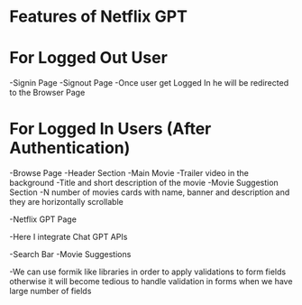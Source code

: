 # Features of Netflix GPT

# For Logged Out User 
-Signin Page 
-Signout Page
-Once user get Logged In he will be redirected to the Browser Page

# For Logged In Users (After Authentication)
-Browse Page
  -Header Section
  -Main Movie
   -Trailer video in the background
   -Title and short description of the movie
 -Movie Suggestion Section
 -N number of movies cards with name, banner and description and they are horizontally scrollable 

 -Netflix GPT Page

 -Here I integrate Chat GPT APIs

   -Search Bar
   -Movie Suggestions 


   -We can use formik like libraries in order to apply validations to form fields otherwise it will become tedious to handle validation in forms when we have large number of fields